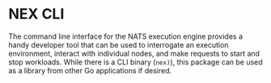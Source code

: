 # NEX CLI
The command line interface for the NATS execution engine provides a handy developer tool that can be used to interrogate
an execution environment, interact with individual nodes, and make requests to start and stop workloads. While there is a CLI binary (`nex)`), this package can be used as a library from other Go applications if desired.